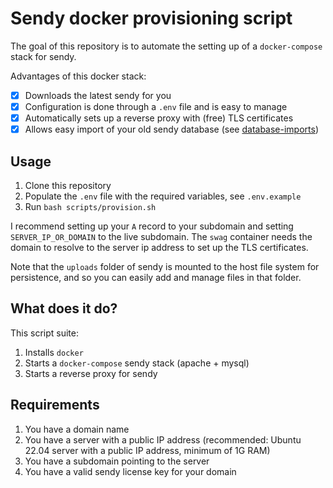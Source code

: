 # Sendy docker provisioning script

The goal of this repository is to automate the setting up of a `docker-compose` stack for sendy. 

Advantages of this docker stack:

- [x] Downloads the latest sendy for you
- [x] Configuration is done through a `.env` file and is easy to manage
- [x] Automatically sets up a reverse proxy with (free) TLS certificates
- [x] Allows easy import of your old sendy database (see [database-imports](database-imports/README.md))

## Usage

1. Clone this repository
2. Populate the `.env` file with the required variables, see `.env.example`
3. Run `bash scripts/provision.sh`

I recommend setting up your `A` record to your subdomain and setting `SERVER_IP_OR_DOMAIN` to the live subdomain. The `swag` container needs the domain to resolve to the server ip address to set up the TLS certificates.

Note that the `uploads` folder of sendy is mounted to the host file system for persistence, and so you can easily add and manage files in that folder.

## What does it do?

This script suite:

1. Installs `docker`
2. Starts a `docker-compose` sendy stack (apache + mysql)
3. Starts a reverse proxy for sendy

## Requirements

1. You have a domain name
2. You have a server with a public IP address (recommended: Ubuntu 22.04 server with a public IP address, minimum of 1G RAM)
3. You have a subdomain pointing to the server
4. You have a valid sendy license key for your domain

